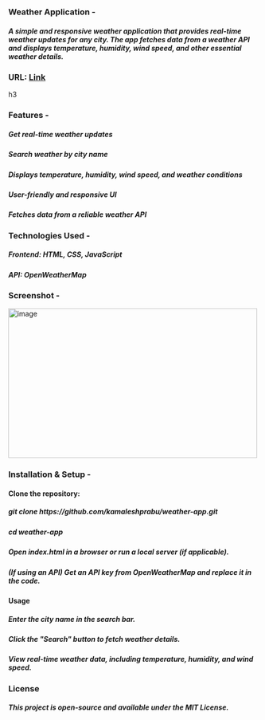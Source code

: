 <h3>Weather Application -</h3>
      <h5>A simple and responsive weather application that provides real-time weather updates for any city. The app fetches data from a weather API and displays temperature, humidity, wind speed, and other essential weather details.</h5>

<h3>URL: <a href="https://kamaleshprabu.github.io/NN_Weather_Project/">Link</a></h3>h3

<h3>Features -</h3>
      <h5>Get real-time weather updates</h5>
      <h5>Search weather by city name</h5>
      <h5>Displays temperature, humidity, wind speed, and weather conditions</h5>
      <h5>User-friendly and responsive UI</h5>
      <h5>Fetches data from a reliable weather API</h5>
      
<h3>Technologies Used -</h3>
      <h5>Frontend: HTML, CSS, JavaScript</h5> 
      <h5>API: OpenWeatherMap</h5>
      
<h3>Screenshot -</h3>
      <img width="500px" height="300px" alt="image" src="https://github.com/user-attachments/assets/a69bb502-ff4f-470e-bedd-0022da42b64c" />

<h3>Installation & Setup -</h3>
      <h4>Clone the repository:</h4>
      <h5>git clone https://github.com/kamaleshprabu/weather-app.git</h5>
      <h5>cd weather-app</h5>
      <h5>Open index.html in a browser or run a local server (if applicable).</h5>
      <h5>(If using an API) Get an API key from OpenWeatherMap and replace it in the code.</h5>
      <h4>Usage</h4>
      <h5>Enter the city name in the search bar.</h5>
      <h5>Click the "Search" button to fetch weather details.</h5>
      <h5>View real-time weather data, including temperature, humidity, and wind speed.</h5>

<h3>License</h3>
      <h5>This project is open-source and available under the MIT License.</h5>

